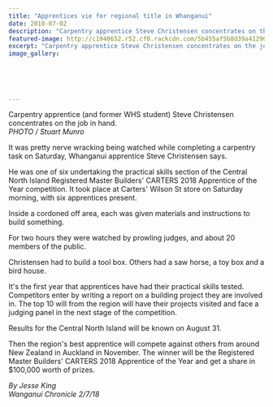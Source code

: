 ```yaml
---
title: "Apprentices vie for regional title in Whanganui"
date: 2018-07-02
description: "Carpentry apprentice Steve Christensen concentrates on the job in hand..."
featured-image: http://c1940652.r52.cf0.rackcdn.com/5b455af5b8d39a4129000434/Steve-Christensen-ex-Chron-2-july.jpg
excerpt: "Carpentry apprentice Steve Christensen concentrates on the job in hand."
image_gallery:
    
    
    
    
    
---
```


<p><span>Carpentry apprentice (and former WHS student) Steve Christensen concentrates on the job in hand. <br /><em>PHOTO / Stuart Munro</em></span></p>
<p class="element element-paragraph">It was pretty nerve wracking being watched while completing a carpentry task on Saturday, Whanganui apprentice Steve Christensen says.</p>
<p class="element element-paragraph">He was one of six undertaking the practical skills section of the Central North Island Registered Master Builders' CARTERS 2018 Apprentice of the Year competition. It took place at Carters' Wilson St store on Saturday morning, with six apprentices present.</p>
<p class="element element-paragraph">Inside a cordoned off area, each was given materials and instructions to build something.</p>
<p class="element element-paragraph">For two hours they were watched by prowling judges, and about 20 members of the public.</p>
<p class="element element-paragraph">Christensen had to build a tool box. Others had a saw horse, a toy box and a bird house.</p>
<p class="element element-paragraph">It's the first year that apprentices have had their practical skills tested. Competitors enter by writing a report on a building project they are involved in. The top 10 will from the region will have their projects visited and face a judging panel in the next stage of the competition.</p>
<p class="element element-paragraph">Results for the Central North Island will be known on August 31.</p>
<p class="element element-paragraph">Then the region's best apprentice will compete against others from around New Zealand in Auckland in November. The winner will be the Registered Master Builders' CARTERS 2018 Apprentice of the Year and get a share in $100,000 worth of prizes.</p>
<p><em>By Jesse King</em><br /><em>Wanganui Chronicle 2/7/18</em></p>

